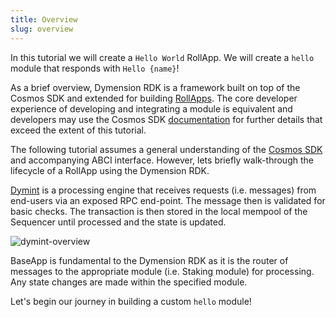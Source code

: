 ```yaml
---
title: Overview
slug: overview
---
```


In this tutorial we will create a `Hello World` RollApp. We will create a `hello` module that responds with `Hello {name}`!

As a brief overview, Dymension RDK is a framework built on top of the Cosmos SDK and extended for building [RollApps](/docs/learn/rollapps/dymension-rdk.md). The core developer experience of developing and integrating a module is equivalent and developers may use the Cosmos SDK [documentation](https://docs.cosmos.network/) for further details that exceed the extent of this tutorial.

The following tutorial assumes a general understanding of the [Cosmos SDK](https://docs.cosmos.network/main/basics/app-anatomy) and accompanying ABCI interface. However, lets briefly walk-through the lifecycle of a RollApp using the Dymension RDK.

[Dymint](/docs/learn/rollapps/dymint.md) is a processing engine that receives requests (i.e. messages) from end-users via an exposed RPC end-point. The message then is validated for basic checks. The transaction is then stored in the local mempool of the Sequencer until processed and the state is updated.

<div class="image-container-third">
    <img class="image--primary" src={require('@site/static/img/rdk-transaction.png').default} alt="dymint-overview" />
</div>

BaseApp is fundamental to the Dymension RDK as it is the router of messages to the appropriate module (i.e. Staking module) for processing. Any state changes are made within the specified module.

Let's begin our journey in building a custom `hello` module!
